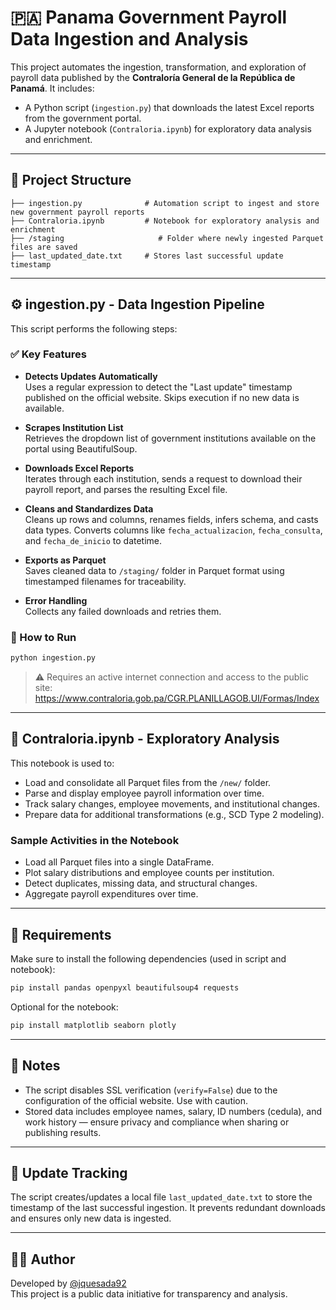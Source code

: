 
# 🇵🇦 Panama Government Payroll Data Ingestion and Analysis

This project automates the ingestion, transformation, and exploration of payroll data published by the **Contraloría General de la República de Panamá**. It includes:

- A Python script (`ingestion.py`) that downloads the latest Excel reports from the government portal.
- A Jupyter notebook (`Contraloria.ipynb`) for exploratory data analysis and enrichment.

---

## 🧩 Project Structure

```
├── ingestion.py              # Automation script to ingest and store new government payroll reports
├── Contraloria.ipynb         # Notebook for exploratory analysis and enrichment
├── /staging                     # Folder where newly ingested Parquet files are saved
├── last_updated_date.txt     # Stores last successful update timestamp
```

---

## ⚙️ ingestion.py - Data Ingestion Pipeline

This script performs the following steps:

### ✅ Key Features

- **Detects Updates Automatically**  
  Uses a regular expression to detect the "Last update" timestamp published on the official website. Skips execution if no new data is available.

- **Scrapes Institution List**  
  Retrieves the dropdown list of government institutions available on the portal using BeautifulSoup.

- **Downloads Excel Reports**  
  Iterates through each institution, sends a request to download their payroll report, and parses the resulting Excel file.

- **Cleans and Standardizes Data**  
  Cleans up rows and columns, renames fields, infers schema, and casts data types. Converts columns like `fecha_actualizacion`, `fecha_consulta`, and `fecha_de_inicio` to datetime.

- **Exports as Parquet**  
  Saves cleaned data to `/staging/` folder in Parquet format using timestamped filenames for traceability.

- **Error Handling**  
  Collects any failed downloads and retries them.

### 🧪 How to Run

```bash
python ingestion.py
```

> ⚠️ Requires an active internet connection and access to the public site: https://www.contraloria.gob.pa/CGR.PLANILLAGOB.UI/Formas/Index

---

## 📓 Contraloria.ipynb - Exploratory Analysis

This notebook is used to:

- Load and consolidate all Parquet files from the `/new/` folder.
- Parse and display employee payroll information over time.
- Track salary changes, employee movements, and institutional changes.
- Prepare data for additional transformations (e.g., SCD Type 2 modeling).

### Sample Activities in the Notebook

- Load all Parquet files into a single DataFrame.
- Plot salary distributions and employee counts per institution.
- Detect duplicates, missing data, and structural changes.
- Aggregate payroll expenditures over time.

---

## 🧰 Requirements

Make sure to install the following dependencies (used in script and notebook):

```bash
pip install pandas openpyxl beautifulsoup4 requests
```

Optional for the notebook:

```bash
pip install matplotlib seaborn plotly
```

---

## 🔐 Notes

- The script disables SSL verification (`verify=False`) due to the configuration of the official website. Use with caution.
- Stored data includes employee names, salary, ID numbers (cedula), and work history — ensure privacy and compliance when sharing or publishing results.

---

## 📅 Update Tracking

The script creates/updates a local file `last_updated_date.txt` to store the timestamp of the last successful ingestion. It prevents redundant downloads and ensures only new data is ingested.

---

## 👨‍💻 Author

Developed by [@jquesada92](https://github.com/jquesada92)  
This project is a public data initiative for transparency and analysis.
